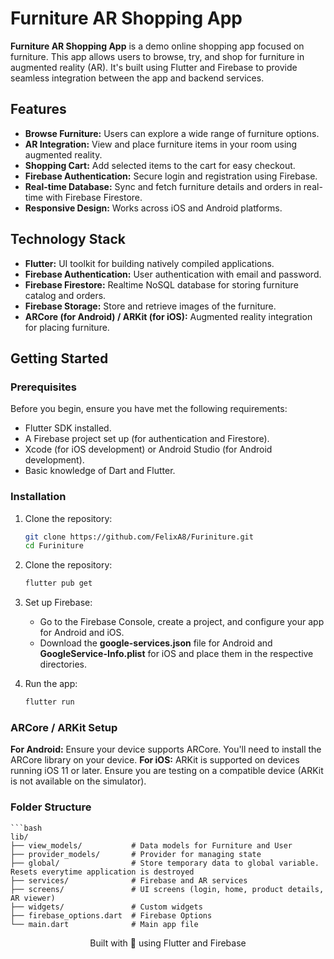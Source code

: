 # Furniture AR Shopping App

**Furniture AR Shopping App** is a demo online shopping app focused on furniture. This app allows users to browse, try, and shop for furniture in augmented reality (AR). It's built using Flutter and Firebase to provide seamless integration between the app and backend services.

## Features

- **Browse Furniture:** Users can explore a wide range of furniture options.
- **AR Integration:** View and place furniture items in your room using augmented reality.
- **Shopping Cart:** Add selected items to the cart for easy checkout.
- **Firebase Authentication:** Secure login and registration using Firebase.
- **Real-time Database:** Sync and fetch furniture details and orders in real-time with Firebase Firestore.
- **Responsive Design:** Works across iOS and Android platforms.

## Technology Stack

- **Flutter:** UI toolkit for building natively compiled applications.
- **Firebase Authentication:** User authentication with email and password.
- **Firebase Firestore:** Realtime NoSQL database for storing furniture catalog and orders.
- **Firebase Storage:** Store and retrieve images of the furniture.
- **ARCore (for Android) / ARKit (for iOS):** Augmented reality integration for placing furniture.

## Getting Started

### Prerequisites

Before you begin, ensure you have met the following requirements:

- Flutter SDK installed.
- A Firebase project set up (for authentication and Firestore).
- Xcode (for iOS development) or Android Studio (for Android development).
- Basic knowledge of Dart and Flutter.

### Installation

1. Clone the repository:

   ```bash
   git clone https://github.com/FelixA8/Furiniture.git
   cd Furiniture

2. Clone the repository:
   ```bash
   flutter pub get

3. Set up Firebase:
   - Go to the Firebase Console, create a project, and configure your app for Android and iOS.
   - Download the **google-services.json** file for Android and **GoogleService-Info.plist** for iOS and place them in the respective directories.

4. Run the app:
   ```bash
   flutter run

### ARCore / ARKit Setup
**For Android:** Ensure your device supports ARCore. You'll need to install the ARCore library on your device.
**For iOS:** ARKit is supported on devices running iOS 11 or later. Ensure you are testing on a compatible device (ARKit is not available on the simulator).

### Folder Structure

    ```bash
    lib/
    ├── view_models/           # Data models for Furniture and User
    ├── provider_models/       # Provider for managing state
    ├── global/                # Store temporary data to global variable. Resets everytime application is destroyed
    ├── services/              # Firebase and AR services
    ├── screens/               # UI screens (login, home, product details, AR viewer)
    ├── widgets/               # Custom widgets
    ├── firebase_options.dart  # Firebase Options
    └── main.dart              # Main app file

<p align="center">Built with 💙 using Flutter and Firebase</p>

